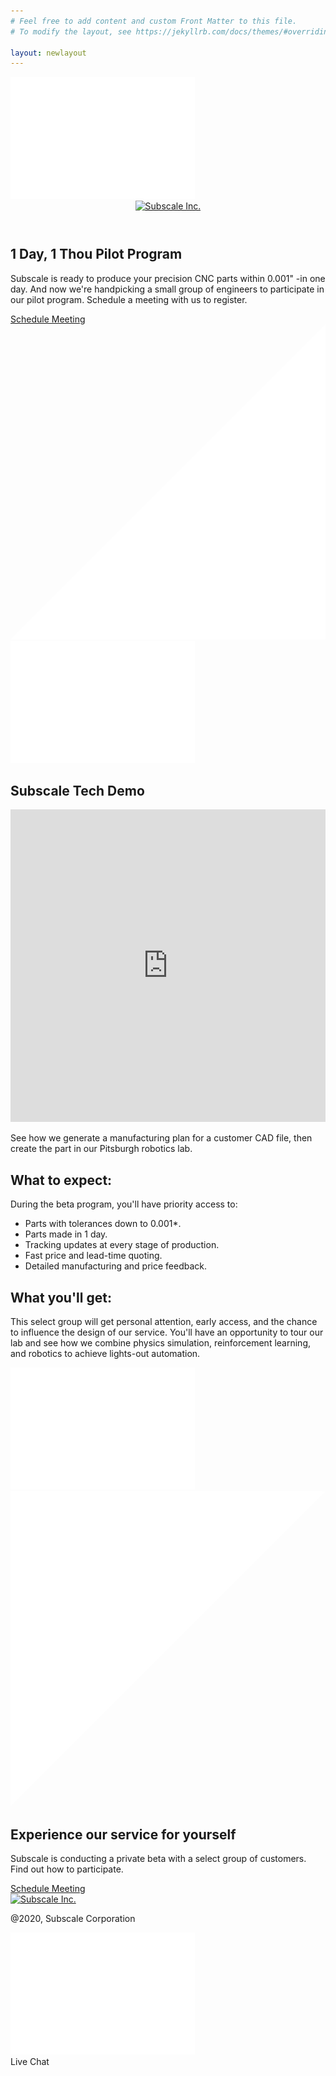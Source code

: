 ```yaml
---
# Feel free to add content and custom Front Matter to this file.
# To modify the layout, see https://jekyllrb.com/docs/themes/#overriding-theme-defaults

layout: newlayout
---
```

<script src="https://cdnjs.cloudflare.com/ajax/libs/jquery-modal/0.9.1/jquery.modal.min.js"></script>
<link rel="stylesheet" href="https://cdnjs.cloudflare.com/ajax/libs/jquery-modal/0.9.1/jquery.modal.min.css" />
<section class="banner minh">
  <img src="/assets/images/bg-gradient.png" class="gd1"/>
  <header class="site-header" role="banner">
      <div class="container">
          <div class="logo">
              <a href="/"><img data-aos="fade-in" src="/assets/images/logo.png" alt="Subscale Inc."></a>
          </div>
      </div>
  </header>
  <div class="container">
    <div class="banner-content">
      <h1>1 Day, 1 Thou Pilot Program</h1>
      <p>Subscale is ready to produce your precision CNC parts within 0.001" -in one day. And now we're handpicking a small group of engineers to participate in our pilot program. Schedule a meeting with us to register.</p>
      <a class="cta" href="#schedule" rel="modal:open">Schedule Meeting</a>
    </div>
  
  
  </div>
  <svg xmlns="http://www.w3.org/2000/svg" viewBox="0 0 100 100" preserveAspectRatio="none" class="top-svg">
    <polygon fill="white" points="0,100 100,0 100,100"/>
  </svg>
  <img src="/assets/images/bg-gradient.png" class="gd2"/>
</section>

<section class="video">
  <div class="container">
  <h2 class="text-white">Subscale Tech Demo</h2>
    <iframe src="https://player.vimeo.com/video/425012407" width="100%" height="500" frameborder="0" allow="autoplay; fullscreen" allowfullscreen="" class="iframe"></iframe>
    <p class="text-purple size-2">See how we generate a manufacturing plan for a customer CAD file, then create the part in our Pitsburgh robotics lab.</p>
      <div class="info">
        <div class="flex">
          <h2>What to expect:</h2>
          <div class="child2 w85">
          <p class="text-purple bold">During the beta program, you'll have priority access to:</p>
          <ul class="list">
            <li>Parts with tolerances down to 0.001*.</li>
            <li>Parts made in 1 day.</li>
            <li>Tracking updates at every stage of production.</li>
            <li>Fast price and lead-time quoting.</li>
            <li>Detailed manufacturing and price feedback.</li>
          </ul>
          </div>
        </div>
      </div>
      <div class="info">
        <div class="flex">
          <h2>What you'll get:</h2>
          <div class="child2">
          <p class="text-light">This select group will get personal attention, early access, and the chance to influence the design of our service. You'll have an opportunity to tour our lab and see how we combine physics simulation, reinforcement learning, and robotics to achieve lights-out automation.</p>
          </div>
        </div>
      </div>
    </div>
</section>

<section class="banner pt">
<img src="/assets/images/bg-gradient.png" class="gd3"/>
<svg xmlns="http://www.w3.org/2000/svg" viewBox="0 0 100 100" preserveAspectRatio="none" class="bt-svg">
    <polygon fill="white" points="0 0, 0 100, 100 0"/>
  </svg>
  <div class="container">
    <div class="banner-content">
      <h1>Experience our service for yourself</h1>
      <p>Subscale is conducting a private beta with a select group of customers. Find out how to participate.</p>
      <a class="cta" href="#schedule" rel="modal:open">Schedule Meeting</a>
    </div>
  </div>
<footer class="site-footer">
      <div class="container">
          <div class="logo">
              <a href="/"><img data-aos="fade-in" src="/assets/images/logo.png" alt="Subscale Inc."></a>
          </div>
          <p class="text-sm">@2020, Subscale Corporation</p>
      </div>
  </footer>
  <img src="/assets/images/bg-gradient.png" class="gd4"/>
  

</section>

<div class="chatdiv">
  <a id="startChat"><i class="fa fa-comments"></i> Live Chat</a>
</div>


<div id="schedule" class="modal">
  <script charset="utf-8" type="text/javascript" src="//js.hsforms.net/forms/shell.js"></script>
<script>
  hbspt.forms.create({
portalId: "6283207",
formId: "45c5748f-3b06-41cb-8483-fe04fde5ad77"
});
</script>
</div>



<script>
  window.intercomSettings = {
    app_id: "xg935s5s"
  };

  $( document ).ready(function() {
  Intercom('hide');
});

  $( "#startChat" ).click(function() {
  Intercom('showNewMessage');
});
</script>

<script>
// We pre-filled your app ID in the widget URL: 'https://widget.intercom.io/widget/xg935s5s'
(function(){var w=window;var ic=w.Intercom;if(typeof ic==="function"){ic('reattach_activator');ic('update',w.intercomSettings);}else{var d=document;var i=function(){i.c(arguments);};i.q=[];i.c=function(args){i.q.push(args);};w.Intercom=i;var l=function(){var s=d.createElement('script');s.type='text/javascript';s.async=true;s.src='https://widget.intercom.io/widget/xg935s5s';var x=d.getElementsByTagName('script')[0];x.parentNode.insertBefore(s,x);};if(w.attachEvent){w.attachEvent('onload',l);}else{w.addEventListener('load',l,false);}}})();
</script>